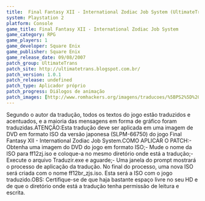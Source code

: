```yaml
---
title:  Final Fantasy XII - International Zodiac Job System (UltimateTrans)
system: Playstation 2
platform: Console
game_title: Final Fantasy XII - International Zodiac Job System
game_category: RPG
game_players: 1
game_developer: Square Enix
game_publisher: Square Enix
game_release_date: 09/08/2007
patch_group: UltimateTrans
patch_site: http://ultimatetrans.blogspot.com.br/
patch_version: 1.0.1
patch_release: undefined
patch_type: Aplicador próprio
patch_progress: Diálogos de animação
patch_images: [http://www.romhackers.org/imagens/traducoes/%5BPS2%5D%20Final%20Fantasy%20XII%20-%20International%20Zodiac%20Job%20System%20-%20UltimateTrans%20-%201.jpg,http://www.romhackers.org/imagens/traducoes/%5BPS2%5D%20Final%20Fantasy%20XII%20-%20International%20Zodiac%20Job%20System%20-%20UltimateTrans%20-%202.jpg,http://www.romhackers.org/imagens/traducoes/%5BPS2%5D%20Final%20Fantasy%20XII%20-%20International%20Zodiac%20Job%20System%20-%20UltimateTrans%20-%203.jpg]
---
```

Segundo o autor da tradução, todos os textos do jogo estão traduzidos e acentuados, e a maioria das mensagens em forma de gráfico foram traduzidas.ATENÇÃO:Esta tradução deve ser aplicada em uma imagem de DVD em formato ISO da versão japonesa (SLPM-66750) do jogo Final Fantasy XII - International Zodiac Job System.COMO APLICAR O PATCH:- Obtenha uma imagem do DVD do jogo em formato ISO;- Mude o nome da ISO para ff12zj.iso e coloque-a no mesmo diretório onde está a tradução;- Execute o arquivo Traduzir.exe e aguarde;- Uma janela do prompt mostrará o processo de aplicação da tradução. No final do processo, uma nova ISO será criada com o nome ff12br_zjs.iso. Esta será a ISO com o jogo traduzido.OBS: Certifique-se de que haja bastante espaço livre no seu HD e de que o diretório onde está a tradução tenha permissão de leitura e escrita.